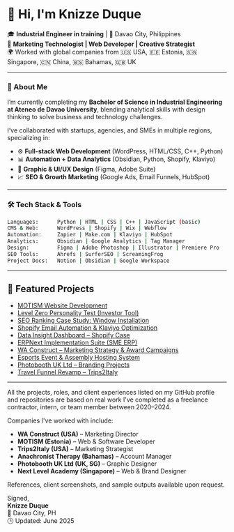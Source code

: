 # 👋 Hi, I'm Knizze Duque

🎓 **Industrial Engineer in training** | 📍 Davao City, Philippines  
💼 **Marketing Technologist | Web Developer | Creative Strategist**  
🌍 Worked with global companies from 🇺🇸 USA, 🇪🇪 Estonia, 🇸🇬 Singapore, 🇨🇳 China, 🇧🇸 Bahamas, 🇬🇧 UK  

---

### 🚀 About Me

I’m currently completing my **Bachelor of Science in Industrial Engineering at Ateneo de Davao University**, blending analytical skills with design thinking to solve business and technology challenges.  

I’ve collaborated with startups, agencies, and SMEs in multiple regions, specializing in:

- ⚙️ **Full-stack Web Development** (WordPress, HTML/CSS, C++, Python)
- 📊 **Automation + Data Analytics** (Obsidian, Python, Shopify, Klaviyo)
- 🎨 **Graphic & UI/UX Design** (Figma, Adobe Suite)
- 📈 **SEO & Growth Marketing** (Google Ads, Email Funnels, HubSpot)

---

### 🛠️ Tech Stack & Tools

```bash
Languages:      Python | HTML | CSS | C++ | JavaScript (basic)
CMS & Web:      WordPress | Shopify | Wix | Webflow
Automation:     Zapier | Make.com | Klaviyo | HubSpot
Analytics:      Obsidian | Google Analytics | Tag Manager
Design:         Figma | Adobe Photoshop | Illustrator | Premiere Pro
SEO Tools:      Ahrefs | SurferSEO | ScreamingFrog
Project Docs:   Notion | Obsidian | Google Workspace
```
---

## 📁 Featured Projects

- <a href="https://github.com/knizzeduque/motism-site-dev" target="_blank">MOTISM Website Development</a>
- <a href="https://github.com/knizzeduque/level-zero-personality-test" target="_blank">Level Zero Personality Test (Investor Tool)</a>
- <a href="https://github.com/knizzeduque/seo-ranking-case-study" target="_blank">SEO Ranking Case Study: Window Installation</a>
- <a href="https://github.com/knizzeduque/shopify-email-automation" target="_blank">Shopify Email Automation & Klaviyo Optimization</a>
- <a href="https://github.com/knizzeduque/data-insight-dashboard" target="_blank">Data Insight Dashboard – Shopify Case</a>
- <a href="https://github.com/knizzeduque/erpnext-implementation-suite" target="_blank">ERPNext Implementation Suite (SME ERP)</a>
- <a href="https://github.com/knizzeduque/wa-construct-marketing-system" target="_blank">WA Construct – Marketing Strategy & Award Campaigns</a>
- <a href="https://github.com/knizzeduque/event-hosting-esports-assembly" target="_blank">Esports Event & Assembly Hosting System</a>
- <a href="https://github.com/knizzeduque/photobooth-branding-suite" target="_blank">Photobooth UK Ltd – Branding Projects</a>
- <a href="https://github.com/knizzeduque/travel-marketing-revival" target="_blank">Travel Funnel Revamp – Trips2Italy</a>

---

All the projects, roles, and client experiences listed on my GitHub profile and repositories are based on real work I've completed as a freelance contractor, intern, or team member between 2020–2024.

Companies I've worked with include:
- **WA Construct (USA)** – Marketing Director  
- **MOTISM (Estonia)** – Web & Software Developer  
- **Trips2Italy (USA)** – Marketing Strategist  
- **Anachronist Therapy (Bahamas)** – Account Manager  
- **Photobooth UK Ltd (UK, SG)** – Graphic Designer  
- **Next Level Academy (Singapore)** – Web & Brand Designer  

References, client screenshots, and sample outputs available upon request.


Signed,  
**Knizze Duque**  
📍 Davao City, PH  
🕒 Updated: June 2025

